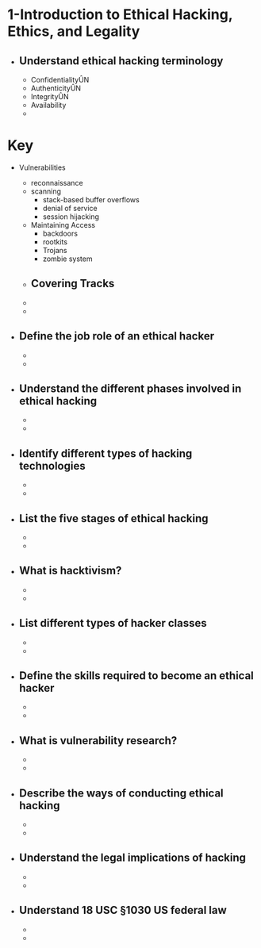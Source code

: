 # 1-Introduction to Ethical Hacking, Ethics, and Legality

- ## Understand ethical hacking terminology
    - ConfidentialityÛN
    - AuthenticityÛN
    - IntegrityÛN
    - Availability
    - 

# Key
- Vulnerabilities
    - reconnaissance 
    - scanning 
        - stack-based buffer overflows
        - denial of service
        - session hijacking
    - Maintaining Access
        -  backdoors
        - rootkits
        -  Trojans
        - zombie system
    - Covering Tracks
        - 
    - 
    - 


- ## Define the job role of an ethical hacker
    - 
    - 



- ## Understand the different phases involved in ethical hacking
    - 
    - 



- ## Identify different types of hacking technologies
    - 
    - 



- ## List the five stages of ethical hacking
    - 
    - 



- ## What is hacktivism?
    - 
    - 



- ## List different types of hacker classes
    - 
    - 



- ## Define the skills required to become an ethical hacker
    - 
    - 



- ## What is vulnerability research?
    - 
    - 



- ## Describe the ways of conducting ethical hacking
    - 
    - 



- ## Understand the legal implications of hacking
    - 
    - 



- ## Understand 18 USC §1030 US federal law
    - 
    - 


